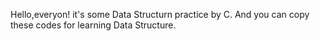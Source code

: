 Hello,everyon!
it's some Data Structurn practice by C. And you can copy these codes for learning Data Structure.

